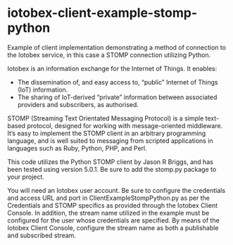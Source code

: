# iotobex-client-example-stomp-python

Example of client implementation demonstrating a method of connection to the Iotobex service, in this case a STOMP connection utilizing Python.

Iotobex is an information exchange for the Internet of Things. It enables:
- The dissemination of, and easy access to, “public” Internet of Things (IoT) information.
- The sharing of IoT-derived “private” information between associated providers and subscribers, as authorised.

STOMP (Streaming Text Orientated Messaging Protocol) is a simple text-based protocol, designed for working with message-oriented middleware. It’s easy to implement the STOMP client in an arbitrary programming language, and is well suited to messaging from scripted applications in languages such as Ruby, Python, PHP, and Perl.

This code utilizes the Python STOMP client by Jason R Briggs, and has been tested using version 5.0.1. Be sure to add the stomp.py package to your project.

You will need an Iotobex user account. Be sure to configure the credentials and access URL and port in ClientExampleStompPython.py as per the Credentials and STOMP specifics as provided through the Iotobex Client Console. In addition, the stream name utilized in the example must be configured for the user whose credentials are specified. By means of the Iotobex Client Console, configure the stream name as both a publishable and subscribed stream.
